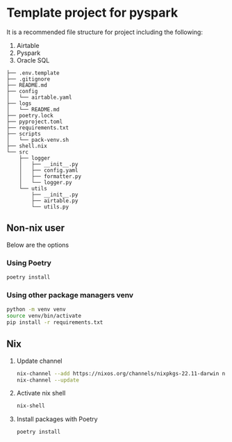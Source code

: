 # Template project for pyspark

It is a recommended file structure for project including the following:
1. Airtable
2. Pyspark
3. Oracle SQL

```
├── .env.template
├── .gitignore
├── README.md
├── config
│   └── airtable.yaml
├── logs
│   └── README.md
├── poetry.lock
├── pyproject.toml
├── requirements.txt
├── scripts
│   └── pack-venv.sh
├── shell.nix
└── src
    ├── logger
    │   ├── __init__.py
    │   ├── config.yaml
    │   ├── formatter.py
    │   └── logger.py
    └── utils
        ├── __init__.py
        ├── airtable.py
        └── utils.py
```

## Non-nix user

Below are the options

### Using Poetry

```bash
poetry install
```

### Using other package managers venv
```bash
python -m venv venv
source venv/bin/activate
pip install -r requirements.txt
```

## Nix

1. Update channel
    ```bash
    nix-channel --add https://nixos.org/channels/nixpkgs-22.11-darwin nixpkgs
    nix-channel --update
    ```

2. Activate nix shell
    ```bash
    nix-shell
    ```

3. Install packages with Poetry
    ```bash
    poetry install
    ```